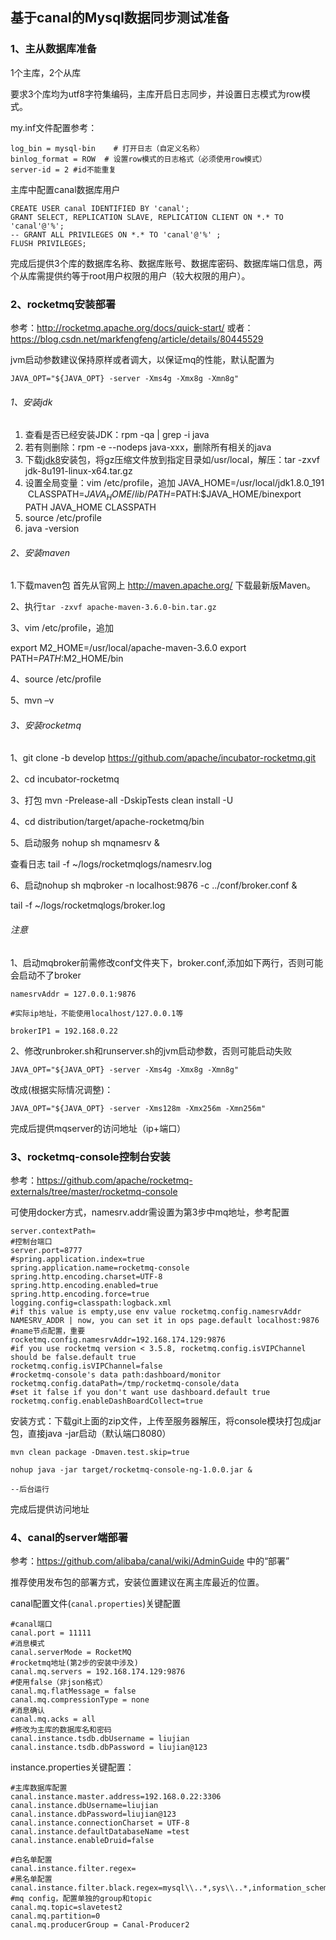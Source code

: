 ## 基于canal的Mysql数据同步测试准备

### 1、主从数据库准备

1个主库，2个从库

要求3个库均为utf8字符集编码，主库开启日志同步，并设置日志模式为row模式。

my.inf文件配置参考：

```
log_bin = mysql-bin    # 打开日志（自定义名称）
binlog_format = ROW  # 设置row模式的日志格式（必须使用row模式）
server-id = 2 #id不能重复
```

主库中配置canal数据库用户

```
CREATE USER canal IDENTIFIED BY 'canal';  
GRANT SELECT, REPLICATION SLAVE, REPLICATION CLIENT ON *.* TO 'canal'@'%';
-- GRANT ALL PRIVILEGES ON *.* TO 'canal'@'%' ;
FLUSH PRIVILEGES;
```



完成后提供3个库的数据库名称、数据库账号、数据库密码、数据库端口信息，两个从库需提供约等于root用户权限的用户（较大权限的用户）。

### 2、rocketmq安装部署

参考：http://rocketmq.apache.org/docs/quick-start/  或者： https://blog.csdn.net/markfengfeng/article/details/80445529

jvm启动参数建议保持原样或者调大，以保证mq的性能，默认配置为

```
JAVA_OPT="${JAVA_OPT} -server -Xms4g -Xmx8g -Xmn8g"
```



###### 1、安装jdk

1. 查看是否已经安装JDK：rpm -qa | grep -i java
2. 若有则删除：rpm -e --nodeps java-xxx，删除所有相关的java
3. 下载[jdk8](http://www.oracle.com/technetwork/java/javase/downloads/jdk8-downloads-2133151.html)安装包，将gz压缩文件放到指定目录如/usr/local，解压：tar -zxvf      jdk-8u191-linux-x64.tar.gz
4. 设置全局变量：vim /etc/profile，追加
   ​      JAVA_HOME=/usr/local/jdk1.8.0_191
   ​      CLASSPATH=$JAVA_HOME/lib/
   ​      PATH=$PATH:$JAVA_HOME/bin
   ​      export PATH JAVA_HOME CLASSPATH
5. source /etc/profile
6. java -version

###### 2、安装maven

1.下载maven包 
首先从官网上 <http://maven.apache.org/> 下载最新版Maven。

2、执行`tar -zxvf apache-maven-3.6.0-bin.tar.gz`

3、vim /etc/profile，追加

export M2_HOME=/usr/local/apache-maven-3.6.0
export PATH=$PATH:$M2_HOME/bin

4、source /etc/profile

5、mvn –v

###### 3、安装rocketmq

1、git clone -b develop https://github.com/apache/incubator-rocketmq.git

2、cd incubator-rocketmq

3、打包   mvn -Prelease-all -DskipTests clean install -U 

4、cd distribution/target/apache-rocketmq/bin

5、启动服务 nohup sh mqnamesrv &

查看日志 tail -f ~/logs/rocketmqlogs/namesrv.log

6、启动nohup sh mqbroker -n localhost:9876 -c ../conf/broker.conf &

tail -f ~/logs/rocketmqlogs/broker.log



###### 注意

1、启动mqbroker前需修改conf文件夹下，broker.conf,添加如下两行，否则可能会启动不了broker

```
namesrvAddr = 127.0.0.1:9876

#实际ip地址，不能使用localhost/127.0.0.1等

brokerIP1 = 192.168.0.22  
```

2、修改runbroker.sh和runserver.sh的jvm启动参数，否则可能启动失败

```
JAVA_OPT="${JAVA_OPT} -server -Xms4g -Xmx8g -Xmn8g"
```

改成(根据实际情况调整)：

```
JAVA_OPT="${JAVA_OPT} -server -Xms128m -Xmx256m -Xmn256m"
```



完成后提供mqserver的访问地址（ip+端口）

### 3、rocketmq-console控制台安装

参考：https://github.com/apache/rocketmq-externals/tree/master/rocketmq-console

可使用docker方式，namesrv.addr需设置为第3步中mq地址，参考配置	

```
server.contextPath=
#控制台端口
server.port=8777
#spring.application.index=true
spring.application.name=rocketmq-console
spring.http.encoding.charset=UTF-8
spring.http.encoding.enabled=true
spring.http.encoding.force=true
logging.config=classpath:logback.xml
#if this value is empty,use env value rocketmq.config.namesrvAddr  NAMESRV_ADDR | now, you can set it in ops page.default localhost:9876
#name节点配置，重要
rocketmq.config.namesrvAddr=192.168.174.129:9876
#if you use rocketmq version < 3.5.8, rocketmq.config.isVIPChannel should be false.default true
rocketmq.config.isVIPChannel=false
#rocketmq-console's data path:dashboard/monitor
rocketmq.config.dataPath=/tmp/rocketmq-console/data
#set it false if you don't want use dashboard.default true
rocketmq.config.enableDashBoardCollect=true
```

安装方式：下载git上面的zip文件，上传至服务器解压，将console模块打包成jar包，直接java -jar启动（默认端口8080）

```
mvn clean package -Dmaven.test.skip=true

nohup java -jar target/rocketmq-console-ng-1.0.0.jar &

--后台运行
```





完成后提供访问地址

### 4、canal的server端部署

参考：https://github.com/alibaba/canal/wiki/AdminGuide 中的“部署”

推荐使用发布包的部署方式，安装位置建议在离主库最近的位置。

canal配置文件(`canal.properties`)关键配置

```
#canal端口
canal.port = 11111
#消息模式
canal.serverMode = RocketMQ
#rocketmq地址(第2步的安装中涉及)
canal.mq.servers = 192.168.174.129:9876
#使用false（非json格式）
canal.mq.flatMessage = false
canal.mq.compressionType = none
#消息确认
canal.mq.acks = all
#修改为主库的数据库名和密码
canal.instance.tsdb.dbUsername = liujian
canal.instance.tsdb.dbPassword = liujian@123
```

instance.properties关键配置：

```
#主库数据库配置
canal.instance.master.address=192.168.0.22:3306
canal.instance.dbUsername=liujian
canal.instance.dbPassword=liujian@123
canal.instance.connectionCharset = UTF-8
canal.instance.defaultDatabaseName =test
canal.instance.enableDruid=false

#白名单配置
canal.instance.filter.regex=
#黑名单配置
canal.instance.filter.black.regex=mysql\\..*,sys\\..*,information_schema\\..*,performance_schema\\..*
#mq config，配置单独的group和topic
canal.mq.topic=slavetest2
canal.mq.partition=0
canal.mq.producerGroup = Canal-Producer2
```

